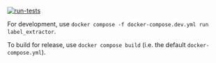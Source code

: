 [![run-tests](https://github.com/gbif-norway/tajik/actions/workflows/run-tests.yml/badge.svg)](https://github.com/gbif-norway/tajik/actions/workflows/run-tests.yml)

For development, use `docker compose -f docker-compose.dev.yml run label_extractor`. 

To build for release, use `docker compose build` (i.e. the default `docker-compose.yml`). 
